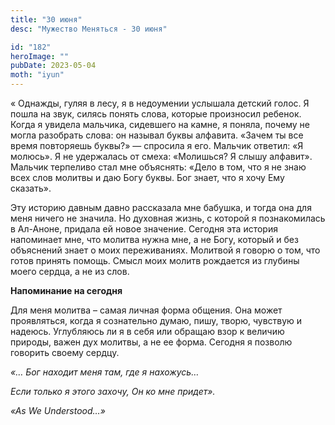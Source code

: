 ```yaml
---
title: "30 июня"
desc: "Мужество Меняться - 30 июня"

id: "182"
heroImage: ""
pubDate: 2023-05-04
moth: "iyun"
---
```


« Однажды, гуляя в лесу, я в недоумении услышала детский голос. Я пошла на
звук, силясь понять слова, которые произносил ребенок. Когда я увидела
мальчика, сидевшего на камне, я поняла, почему не могла разобрать слова: он
называл буквы алфавита. «Зачем ты все время повторяешь буквы?» — спросила я
его. Мальчик ответил: «Я молюсь». Я не удержалась от смеха: «Молишься? Я слышу
алфавит». Мальчик терпеливо стал мне объяснять: «Дело в том, что я не знаю
всех слов молитвы и даю Богу буквы. Бог знает, что я хочу Ему сказать».

Эту историю давным давно рассказала мне бабушка, и тогда она для меня ничего
не значила. Но духовная жизнь, с которой я познакомилась в Ал-Аноне, придала
ей новое значение. Сегодня эта история напоминает мне, что молитва нужна мне,
а не Богу, который и без объяснений знает о моих переживаниях. Молитвой я
говорю о том, что готов принять помощь. Смысл моих молитв рождается из глубины
моего сердца, а не из слов.

**Напоминание на сегодня**

Для меня молитва – самая личная форма общения. Она может проявляться, когда я
сознательно думаю, пишу, творю, чувствую и надеюсь. Углубляюсь ли я в себя или
обращаю взор к величию природы, важен дух молитвы, а не ее форма. Сегодня я
позволю говорить своему сердцу.

_«… Бог находит меня там, где я нахожусь…_

_Если только я этого захочу, Он ко мне придет»._

_«As We Understood…»_
